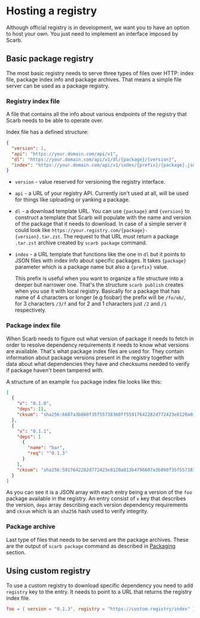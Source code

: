 # Hosting a registry

Although official registry is in development, we want you to have an option to host your own.
You just need to implement an interface imposed by Scarb.

## Basic package registry

The most basic registry needs to serve three types of files over HTTP: index file, package index info and package archives.
That means a simple file server can be used as a package registry.

### Registry index file

A file that contains all the info about various endpoints of the registry that Scarb needs to be able to operate over.

Index file has a defined structure:

```json
{
  "version": 1,
  "api": "https://your.domain.com/api/v1",
  "dl": "https://your.domain.com/api/v1/dl/{package}/{version}",
  "index": "https://your.domain.com/api/v1/index/{prefix}/{package}.json"
}
```

- `version` - value reserved for versioning the registry interface.
- `api` - a URL of your registry API. Currently isn't used at all, will be used for things like uploading or yanking a package.
- `dl` - a download template URL.
  You can use `{package}` and `{version}` to construct a template that Scarb will populate with the name and version of the package that it needs to download.
  In case of a simple server it could look like `https://your.registry.com/{package}-{version}.tar.zst`.
  The request to that URL must return a package `.tar.zst` archive created by `scarb package` command.
- `index` - a URL template that functions like the one in `dl` but it points to JSON files with index info about specific packages.
  It takes `{package}` parameter which is a package name but also a `{prefix}` value.

  This prefix is useful when you want to organize a file structure into a deeper but narrower one.
  That's the structure `scarb publish` creates when you use it with local registry.
  Basically for a package that has name of 4 characters or longer (e.g foobar) the prefix will be `/fo/ob/`, for 3 characters `/3/f` and for 2 and 1 characters just `/2` and `/1` respectively.

### Package index file

When Scarb needs to figure out what version of package it needs to fetch in order to resolve dependency requirements it needs to know what versions are available.
That's what package index files are used for.
They contain information about package versions present in the registry together with data about what dependencies they have and checksums needed to verify if package haven't been tampered with.

A structure of an example `foo` package index file looks like this:

```json
[
  {
    "v": "0.1.0",
    "deps": [],
    "cksum": "sha256:6607a3b860f35f55738360ff55917642282d772423e8120a013b479ddb9e3f89"
  },
  {
    "v": "0.1.1",
    "deps": [
      {
        "name": "bar",
        "req": "^0.1.3"
      }
    ],
    "cksum": "sha256:5917642282d772423e8120a013b4796607a3b860f35f55738360ff5ddb9e3f89"
  }
]
```

As you can see it is a JSON array with each entry being a version of the `foo` package available in the registry.
An entry consist of `v` key that describes the version, `deps` array describing each version dependency requirements and `cksum` which is an `sha256` hash used to verify integrity.

### Package archive

Last type of files that needs to be served are the package archives.
These are the output of `scarb package` command as described in [Packaging](./packaging) section.

## Using custom registry

To use a custom registry to download specific dependency you need to add `registry` key to the entry.
It needs to point to a URL that returns the registry index file.

```toml
foo = { version = "0.1.3", registry = "https://custom.registry/index" }
```
